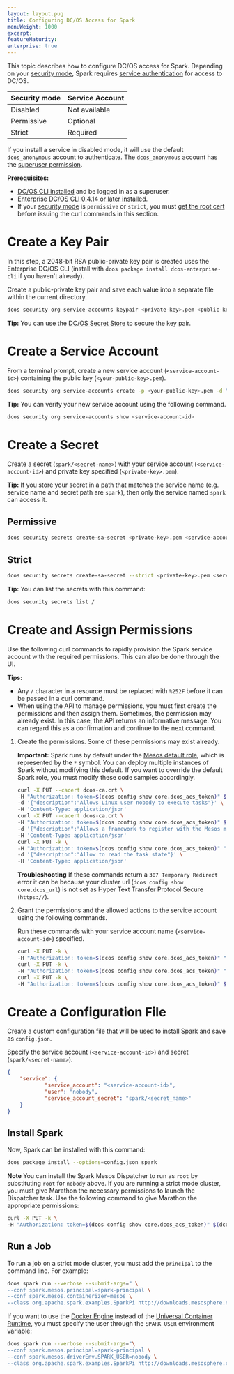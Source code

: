 ```yaml
---
layout: layout.pug
title: Configuring DC/OS Access for Spark
menuWeight: 1000
excerpt:
featureMaturity:
enterprise: true
---
```


This topic describes how to configure DC/OS access for Spark. Depending on your [security mode](/1.9/security/ent/#security-modes/), Spark requires [service authentication](/1.10/security/ent/service-auth/) for access to DC/OS.

| Security mode | Service Account |
|---------------|-----------------------|
| Disabled      | Not available   |
| Permissive    | Optional   |
| Strict        | Required |

If you install a service in disabled mode, it will use the default `dcos_anonymous` account to authenticate. The `dcos_anonymous` account has the [superuser permission](/1.10/security/ent/perms-reference/#superuser).

**Prerequisites:**

- [DC/OS CLI installed](/1.9/cli/install/) and be logged in as a superuser.
- [Enterprise DC/OS CLI 0.4.14 or later installed](/1.9/cli/enterprise-cli/#ent-cli-install).
- If your [security mode](/1.9/security/ent/#security-modes/) is `permissive` or `strict`, you must [get the root cert](/1.9/networking/tls-ssl/get-cert/) before issuing the curl commands in this section.

# <a name="create-a-keypair"></a>Create a Key Pair
In this step, a 2048-bit RSA public-private key pair is created uses the Enterprise DC/OS CLI (install with `dcos package install dcos-enterprise-cli` if you haven't already).

Create a public-private key pair and save each value into a separate file within the current directory.

```bash
dcos security org service-accounts keypair <private-key>.pem <public-key>.pem
```

**Tip:** You can use the [DC/OS Secret Store](/1.10/security/ent/secrets/) to secure the key pair.

# <a name="create-a-service-account"></a>Create a Service Account

From a terminal prompt, create a new service account (`<service-account-id>`) containing the public key (`<your-public-key>.pem`).

```bash
dcos security org service-accounts create -p <your-public-key>.pem -d "Spark service account" <service-account-id>
```

**Tip:** You can verify your new service account using the following command.

```bash
dcos security org service-accounts show <service-account-id>
```

# <a name="create-an-sa-secret"></a>Create a Secret
Create a secret (`spark/<secret-name>`) with your service account (`<service-account-id>`) and private key specified (`<private-key>.pem`).

**Tip:** If you store your secret in a path that matches the service name (e.g. service name and secret path are `spark`), then only the service named `spark` can access it.

## Permissive

```bash
dcos security secrets create-sa-secret <private-key>.pem <service-account-id> spark/<secret-name>
```

## Strict

```bash
dcos security secrets create-sa-secret --strict <private-key>.pem <service-account-id> spark/<secret-name>
```

**Tip:**
You can list the secrets with this command:

```bash
dcos security secrets list /
```

# <a name="give-perms"></a>Create and Assign Permissions
Use the following curl commands to rapidly provision the Spark service account with the required permissions. This can also be done through the UI.

**Tips:**

- Any `/` character in a resource must be replaced with `%252F` before it can be passed in a curl command.
- When using the API to manage permissions, you must first create the permissions and then assign them. Sometimes, the permission may already exist. In this case, the API returns an informative message. You can regard this as a confirmation and continue to the next command.

1.  Create the permissions. Some of these permissions may exist already.

    **Important:** Spark runs by default under the [Mesos default role](http://mesos.apache.org/documentation/latest/roles/), which is represented by the `*` symbol. You can deploy multiple instances of Spark without modifying this default. If you want to override the default Spark role, you must modify these code samples accordingly.

    ```bash
    curl -X PUT --cacert dcos-ca.crt \
    -H "Authorization: token=$(dcos config show core.dcos_acs_token)" $(dcos config show core.dcos_url)/acs/api/v1/acls/dcos:mesos:master:task:user:nobody \
    -d '{"description":"Allows Linux user nobody to execute tasks"}' \
    -H 'Content-Type: application/json'
    curl -X PUT --cacert dcos-ca.crt \
    -H "Authorization: token=$(dcos config show core.dcos_acs_token)" $(dcos config show core.dcos_url)/acs/api/v1/acls/dcos:mesos:master:framework:role:* \
    -d '{"description":"Allows a framework to register with the Mesos master using the Mesos default role"}' \
    -H 'Content-Type: application/json'
    curl -X PUT -k \
    -H "Authorization: token=$(dcos config show core.dcos_acs_token)" "$(dcos config show core.dcos_url)/acs/api/v1/acls/dcos:mesos:master:task:app_id:%252Fspark" \
    -d '{"description":"Allow to read the task state"}' \
    -H 'Content-Type: application/json'

    ```
    
    **Troubleshooting** If these commands return a `307 Temporary Redirect` error it can be because your cluster url (`dcos config show core.dcos_url`) is not set as Hyper Text Transfer Protocol Secure (`https://`).  


1.  Grant the permissions and the allowed actions to the service account using the following commands.

    Run these commands with your service account name (`<service-account-id>`) specified.

    ```bash
    curl -X PUT -k \
    -H "Authorization: token=$(dcos config show core.dcos_acs_token)" "$(dcos config show core.dcos_url)/acs/api/v1/acls/dcos:mesos:master:framework:role:*/users/<service-account-id>/create"
    curl -X PUT -k \
    -H "Authorization: token=$(dcos config show core.dcos_acs_token)" "$(dcos config show core.dcos_url)/acs/api/v1/acls/dcos:mesos:master:task:app_id:%252Fspark/users/<service-account-id>/create"
    curl -X PUT -k \
    -H "Authorization: token=$(dcos config show core.dcos_acs_token)" $(dcos config show core.dcos_url)/acs/api/v1/acls/dcos:mesos:master:task:user:nobody/users/<service-account-id>/create
    ```


# <a name="create-json"></a>Create a Configuration File
Create a custom configuration file that will be used to install Spark and save as `config.json`.

Specify the service account (`<service-account-id>`) and secret (`spark/<secret-name>`).

```json
{
    "service": {
            "service_account": "<service-account-id>",
            "user": "nobody",
            "service_account_secret": "spark/<secret_name>"
    }
}
```

## <a name="install-spark"></a>Install Spark

Now, Spark can be installed with this command:

```bash
dcos package install --options=config.json spark
```

**Note** You can install the Spark Mesos Dispatcher to run as `root` by substituting `root` for `nobody` above. If you are running a strict mode cluster, you must give Marathon the necessary permissions to launch the Dispatcher task. Use the following command to give Marathon the appropriate permissions:

```bash
curl -X PUT -k \
-H "Authorization: token=$(dcos config show core.dcos_acs_token)" $(dcos config show core.dcos_url)/acs/api/v1/acls/dcos:mesos:master:task:user:root/users/dcos_marathon/create
``` 

## <a name="Run a Job"></a>Run a Job

To run a job on a strict mode cluster, you must add the `principal` to the command line. For example:
```bash
dcos spark run --verbose --submit-args=" \
--conf spark.mesos.principal=spark-principal \
--conf spark.mesos.containerizer=mesos \
--class org.apache.spark.examples.SparkPi http://downloads.mesosphere.com/spark/assets/spark-examples_2.11-2.0.1.jar 100"
```

If you want to use the [Docker Engine](https://docs.mesosphere.com/1.10/deploying-services/containerizers/docker-containerizer/) instead of the [Universal Container Runtime](https://docs.mesosphere.com/1.10/deploying-services/containerizers/ucr/), you must specify the user through the `SPARK_USER` environment variable: 

```bash
dcos spark run --verbose --submit-args="\
--conf spark.mesos.principal=spark-principal \
--conf spark.mesos.driverEnv.SPARK_USER=nobody \
--class org.apache.spark.examples.SparkPi http://downloads.mesosphere.com/spark/assets/spark-examples_2.11-2.0.1.jar 100"
```

